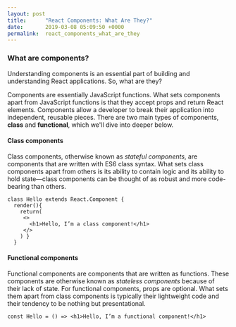 ```yaml
---
layout: post
title:      "React Components: What Are They?"
date:       2019-03-08 05:09:50 +0000
permalink:  react_components_what_are_they
---
```



### What are components?

Understanding components is an essential part of building and understanding React applications. So, what are they? 

Components are essentially JavaScript functions. What sets components apart from JavaScript functions is that they accept props and return React elements. Components allow a developer to break their application into independent, reusable pieces. There are two main types of components, **class** and **functional**, which we'll dive into deeper below.

#### Class components 

Class components, otherwise known as *stateful components*, are components that are written with ES6 class syntax. What sets class components apart from others is its ability to contain logic and its ability to hold state—class components can be thought of as robust and more code-bearing than others.

```
class Hello extends React.Component {
  render(){
    return(
     <>
       <h1>Hello, I’m a class component!</h1>
     </>
    ) }
  }
```

#### Functional components

Functional components are components that are written as functions. These components are otherwise known as *stateless components* because of their lack of state. For functional components, props are optional. What sets them apart from class components is typically their lightweight code and their tendency to be nothing but presentational.

`const Hello = () => <h1>Hello, I’m a functional component!</h1>`

